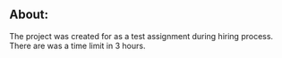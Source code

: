 ## About:
The project was created for as a test assignment during hiring process. There are was a time limit in 3 hours.
